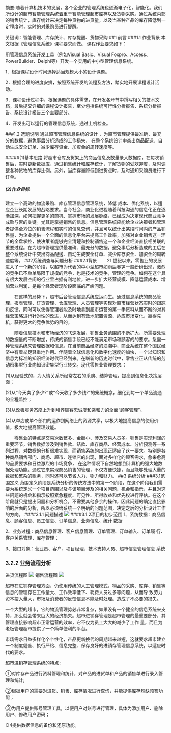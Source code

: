 摘要:随着计算机技术的发展，各个企业的管理系统也逐渐电子化，智能化。我们所设计的超市智能管理系统着重于智能管理超市库存以及货物采购。通过系统内部的销售统计，库存统计来决定每种货物的进货量，以及当某种产品的库存降低到一定程度时，实时的对采购员进行提醒。

关键词：智能管理、库存统计、库存提醒、货物采购
##1 前言
###1.1  作业背景
本文根据《管理信息系统》课程要求而做。
 课程作业要求如下：
 
 用管理信息系统开发工具（例如Visual Basic、Visual Foxpro、Access、PowerBuilder、Delphi等）开发一个实用的中小型管理信息系统。
 
 1．根据课程设计时间选择适当规模大小的设计课题。
 
 2．根据合理的进度安排，按照系统开发的流程及方法，踏实地开展课程设计活动。

3．课程设计过程中，根据选题的具体需求，在开发各环节中撰写相关的技术文档，最后提交详细的课程设计报告，至少包括系统可行性分析报告、系统分析报告、系统设计报告三个主要部分。
 
 4．开发出可以运行的管理信息系统，通过上机检查。
 
###1.2  选题说明
 通过超市管理信息系统的设计 ，为超市管理提供最准确、最充分的数据，避免事后分析造成的工作损失， 在整个系统设计中突出商品配送、自动生成安全订单、减少库存资金、加资金的周转速度等。
 
#####(1)基本思路
 将超市仓库及货架上的商品信息及数量录入数据库，在每次销售后，实时更新数据库，通过销售统计和库存统计，了解货物的受欢迎度，及时调整各种货物的库存比例。另外，当库存量降低到进货点时，及时通知采购员进行下订单。
##### (2)作业目标
 建立一个高效的物流采购、库存管理信息管理系统，降低 成本、优化系统，以适应企业长期发展的战略要求。当今社会，商业化进程随着科技沟通的信息化正在逐渐加深，如何把握更多的商机、掌握市场的发展脉络，已经成为决定现代商业竞争成败与否的关键。尤其是掌握销售的信息。信息管理系统应能给企业决策者和管理者提供全方位的销售流程和实时的信息查询，并且可以统计出某段时间内的产品销售量，为企业提供一个全面的信息化平台来提高工作效率，加强对企业销售这一环节的全盘掌控，使决策者能够完全清楚和控制销售这一个和企业经济直接相关联的重要过程。在为超市管理提供最准确、最充分的数据，避免事后分析造成的工后在整个系统设计中突出商品配送、自动生成安全订单、减少库存资金、加资金的周转速度等。
 ##2系统调查与问题分析
###2.1背景
&emsp;&emsp;21 世纪以来，零售业的发展进入了一个新的阶段，以超市为代表的中小型超市如雨后春笋一般纷纷出现，激烈的竞争已不单单局限于规模的竞争，也是技术的竞争，管理的竞争。如何在这个具有很大发展空间的行业里占据有利地位，进一步扩大经营规模、降低运营成本、增加营业利润，是每个经营者现阶段面临的严峻问题。

&emsp;&emsp;在这样的局势下，超市后台管理信息系统应运而生。通过信息系统的商品管理、报表管理、订货管理、仓库管理、人员管理等实现对超市经营状态实时的跟踪和反馈，同时可以使得管理者能及时地拿到超市运营的第一手资料从而不断的对其经营策略进行针对性的改进，从而达到有效地配置资源、适应市场变化，赢得先机，获得更大的竞争优势的目的。


&emsp;&emsp;随着信息技术和市场经济的飞速发展，销售业务范围的不断扩大，所需要处理的数据量的不断增加，传统的销售手段已经不能满足市场和顾客的的要求。急需一种管理系统来管理数据和信息。在当前商品经济的浪潮中，商业系统在整个国民经济中有着举足轻重地作用。伴随着全球信息化和数字化速度的加快，一个以知识和信息为标准的知识经济时代已经到来。在崭新的历史时代中，零售业正从传统的劳动密集型行业向知识密集型行业转交。现代零售业管理要求.： 

(1)从经验式的，为人情关系所经常左右的采购、结算管理，提高到信息化决策层面； 

(2)从“今天卖了多少?”或“今天收了多少钱?”的笼统概念，细化到每一个单品流通的全程监控； 

(3)从改善服务态度上升到培养顾客忠诚度和亲和力的全面“顾客管理”。

(4)从单店或单个部门的运作到网络上的资源共享，以极大地提高信息的使用价值，极大地提高管理效能。

&emsp;&emsp;零售业的特点是交易次数繁多、金额小、涉及交易人员多。销售是实现利润的重要环节，销售数据涉及到销售款、结款、库存商品、经营成本、分析预测等一系列过程，对数据的分析很难实现，而销售系统的出现正适应了这一要求。特别是各种商品销售部门、商场、超市、连锁店的出现，面对多样化的顾客需求，愈来愈高的品质要求和日益激烈的市场竞争， 在这种情况下自然地想到计算机的强大地数据处理功能。通过它来实现商品销售的管理，不仅方便快捷，而且能够处理大量的数据和繁杂的账务，同时还可以节省人力、物力和财力。
##3 系统分析
###3.1范围定义
范围定义阶段是系统分析的传统方法中的第一个阶段，在这个阶段我们需要为系统定义一个项目范围以及与该项目涉及的相关问题、机会和指示，并且对这些问题的机会和指示按照紧急程度、可见性、所得收益和优先权进行评估。在这个阶段就只是提出问题和分析机会，不需要其他多余的操作，因此问题的确定直接影响的后面的分析，所以必须给系统一个明确的问题范围，决定之后的分析设计工作的方向。
####3.1.1 问题描述
![](http://a3.qpic.cn/psb?/V12GHp7n3jECql/0Z3HRHdxdLIm*fNXeIbaY4aUUijyaywrMh79PO2JaUU!/b/dHMBAAAAAAAA&bo=UgL*AQAAAAADB4w!&rf=viewer_4)
####3.1.2项目的初步范围
1、系统数据：商品信息、顾客信息、员工信息、订单信息、业务信息、统计
数据

2、业务过程：商品信息管理、客户信息管理、订单管理、订单输入、订单履
行、客户关系管理，库存管理；

3、接口对象：营业员、客户、项目经理、技术支持人员、超市信息管理信息
系统

### 3.2.2  业务流程分析
  进货流程图
  ![](http://a3.qpic.cn/psb?/V12GHp7n3jECql/fhByl.fQ2cnc7t8pTj8e9SQvrjvguBsPSFIUr.WV4z4!/b/dHMBAAAAAAAA&bo=XgReAgAAAAADACM!&rf=viewer_4)
   销售流程图
   ![](http://a2.qpic.cn/psb?/V12GHp7n3jECql/LEayOpTLykZE4rYSpIn9nj14cuT*MoFsY2OEczpUN9w!/b/dHIBAAAAAAAA&bo=wgPdAQAAAAADBz8!&rf=viewer_4)
  
  超市在进销存管理方面，仍使用传统的人工管理模式，物品的采购、库存、销售等信息的管理存在工作量大、工作效率低下、耗费人员过多等问题，从而导
   致劳力资本投入量大，市场及消费者的反馈信息不能及时处理。造成了不必要的损失。
     
一个大型的超市，它的物流管理势必非常复杂，如果没有一个健全的信息系统来支持，那么就会带来巨大的经济损失。超市进销存管理是超市管理的最重要部分，其管理直接影响超市正常运营的效率，它不仅为员工大大的减少了工作
 量，而且为老板管理超市提供了一个简单便利的平台。 

市场需求日益多样化个个性化，产品更新换代的周期越来越短，这就要求超市建立一个制度健全、执行严格、信息完整、保存良好的进销存管理信息系统，以适应时代的要求。

超市进销存管理系统的特点 :

①对库存产品进行资料管理和统计，对产品的进货单和产品的销售单进行录入管理和统计;  

②根据用户的需要对进货、销售、库存情况进行查询，并能提供库存短缺预警功能； 

③为用户提供账号管理工具，以便用户对账号进行管理，具体为添加用户、删除用户、修改用户密码；

○4提供数据信息的备份和还原功能。
     
